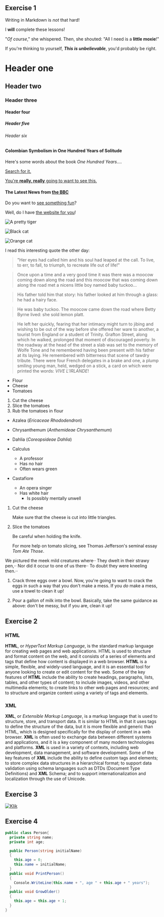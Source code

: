 ## Exercise 1
Writing in Markdown is _not_ that hard!

I **will** complete these lessons!

"_Of course_," she whispered. Then, she shouted: "All I need is a **little moxie**!"

If you're thinking to yourself, **_This is unbelievable_**, you'd probably be right.

# Header one
## Header two
### Header three
#### Header four
##### Header five
###### Header six

#### Colombian Symbolism in One Hundred Years of Solitude

Here's some words about the book _One Hundred Years_....

[Search for it.](WWW.GOOGLE.COM)

[You're **really, really** going to want to see this.](www.dailykitten.com)

#### The Latest News from [the BBC](www.bbc.com/news:)

Do you want to [see something fun][a fun place]?

Well, do I have [the website for you][another fun place]!

[a fun place]: www.zombo.com
[another fun place]: www.stumbleupon.com

![A pretty tiger](https://upload.wikimedia.org/wikipedia/commons/5/56/Tiger.50.jpg)

![Black cat][Black]

![Orange cat][Orange]

[Black]: https://upload.wikimedia.org/wikipedia/commons/a/a3/81_INF_DIV_SSI.jpg
[Orange]: http://icons.iconarchive.com/icons/google/noto-emoji-animals-nature/256/22221-cat-icon.png

I read this interesting quote the other day:

>"Her eyes had called him and his soul had leaped at the call. To live, to err, to fall, to triumph, to recreate life out of life!"


>Once upon a time and a very good time it was there was a moocow coming down along the road and this moocow that was coming down along the road met a nicens little boy named baby tuckoo...

>His father told him that story: his father looked at him through a glass: he had a hairy face.

>He was baby tuckoo. The moocow came down the road where Betty Byrne lived: she sold lemon platt.

>He left her quickly, fearing that her intimacy might turn to jibing and wishing to be out of the way before she offered her ware to another, a tourist from England or a student of Trinity. Grafton Street, along which he walked, prolonged that moment of discouraged poverty. In the roadway at the head of the street a slab was set to the memory of Wolfe Tone and he remembered having been present with his father at its laying. He remembered with bitterness that scene of tawdry tribute. There were four French delegates in a brake and one, a plump smiling young man, held, wedged on a stick, a card on which were printed the words: _VIVE L'IRLANDE_!

* Flour
* Cheese
* Tomatoes

1. Cut the cheese
2. Slice the tomatoes
3. Rub the tomatoes in flour

* Azalea (_Ericaceae Rhododendron_)
* Chrysanthemum (_Anthemideae Chrysanthemum_)
* Dahlia (_Coreopsideae Dahlia_)

* Calculus
    *  A professor
    *  Has no hair
    *  Often wears green
* Castafiore
    * An opera singer
    * Has white hair
        *  Is possibly mentally unwell

1. Cut the cheese

   Make sure that the cheese is cut into little triangles.

2. Slice the tomatoes

   Be careful when holding the knife.
 
   For more help on tomato slicing, see Thomas Jefferson's seminal essay _Tom Ate Those_.


We pictured the meek mild creatures where··
They dwelt in their strawy pen,··
Nor did it occur to one of us there··
To doubt they were kneeling then.··


1. Crack three eggs over a bowl.
 Now, you're going to want to crack the eggs in such a way that you don't make a mess.
 If you _do_ make a mess, use a towel to clean it up!

2. Pour a gallon of milk into the bowl.
 Basically, take the same guidance as above: don't be messy, but if you are, clean it up!

## Exercise 2

### HTML
**HTML**, or _HyperText Markup Language_, is the standard markup language for creating web pages and web applications. HTML is used to structure and format content on the web, and it consists of a series of elements and tags that define how content is displayed in a web browser. **HTML** is a simple, flexible, and widely-used language, and it is an essential tool for anyone looking to create or edit content for the web. Some of the key features of **HTML** include the ability to create headings, paragraphs, lists, tables, and other types of content; to include images, videos, and other multimedia elements; to create links to other web pages and resources; and to structure and organize content using a variety of tags and elements.

### XML
**XML**, or _Extensible Markup Language_, is a markup language that is used to structure, store, and transport data. It is similar to HTML in that it uses tags to define the structure of the data, but it is more flexible and generic than HTML, which is designed specifically for the display of content in a web browser. **XML** is often used to exchange data between different systems and applications, and it is a key component of many modern technologies and platforms. **XML** is used in a variety of contexts, including web development, data management, and software development. Some of the key features of **XML** include the ability to define custom tags and elements; to store complex data structures in a hierarchical format; to support data validation using schema languages such as DTDs (Document Type Definitions) and **XML** Schema; and to support internationalization and localization through the use of Unicode.


## Exercise 3
[![Klik](https://hs.mediadelivery.fi/img/468/2c973f5c054df753286d45b966247d94.jpg)](https://www.youtube.com/watch?v=HIcSWuKMwOw)

## Exercise 4

```c#
public class Person{
  private string name;
  private int age;

  public Person(string initialName)
  {
    this.age = 0;
    this.name = initialName;
  }
  public void PrintPerson()
  {
    Console.WriteLine(this.name + ", age " + this.age + " years");
  }
  public void GrowOlder()
  {
    this.age = this.age + 1;
  }
}
```
